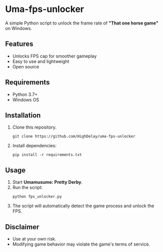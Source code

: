 # Uma-fps-unlocker

A simple Python script to unlock the frame rate of **"That one horse game"** on Windows.

## Features

- Unlocks FPS cap for smoother gameplay
- Easy to use and lightweight
- Open source

## Requirements

- Python 3.7+
- Windows OS

## Installation

1. Clone this repository.
   ```
   git clone https://github.com/HighDelay/uma-fps-unlocker
   ```
2. Install dependencies:
    ```
    pip install -r requirements.txt
    ```

## Usage

1. Start **Umamusume: Pretty Derby**.
2. Run the script:
    ```
    python fps_unlocker.py
    ```
3. The script will automatically detect the game process and unlock the FPS.

## Disclaimer

- Use at your own risk.
- Modifying game behavior may violate the game's terms of service.

